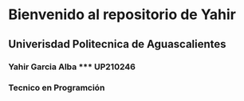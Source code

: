 # Bienvenido al repositorio de Yahir

## Univerisdad Politecnica de Aguascalientes 

### Yahir Garcia Alba *** UP210246

### Tecnico en Programción 

## 

